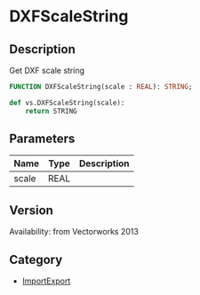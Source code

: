 # DXFScaleString

## Description
Get DXF scale string

```pascal
FUNCTION DXFScaleString(scale : REAL): STRING;
```

```python
def vs.DXFScaleString(scale):
    return STRING
```

## Parameters
|Name|Type|Description|
|---|---|---|
|scale|REAL|   |

## Version
Availability: from Vectorworks 2013

## Category
* [ImportExport](../Categories/ImportExport.md)
